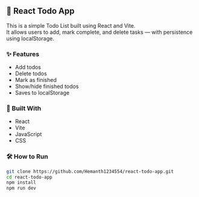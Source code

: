 ## 📌 React Todo App

This is a simple Todo List built using React and Vite.  
It allows users to add, mark complete, and delete tasks — with persistence using localStorage.

### ✨ Features
- Add todos
- Delete todos
- Mark as finished
- Show/hide finished todos
- Saves to localStorage

### 🧰 Built With
- React
- Vite
- JavaScript
- CSS

### 🛠 How to Run

```bash
git clone https://github.com/Hemanth1234554/react-todo-app.git
cd react-todo-app
npm install
npm run dev
